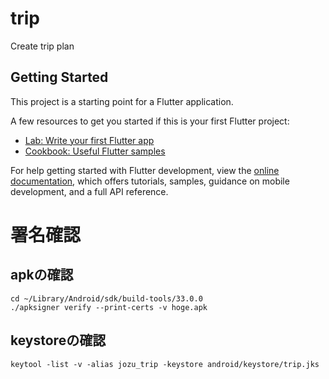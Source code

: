 # trip

Create trip plan

## Getting Started

This project is a starting point for a Flutter application.

A few resources to get you started if this is your first Flutter project:

- [Lab: Write your first Flutter app](https://docs.flutter.dev/get-started/codelab)
- [Cookbook: Useful Flutter samples](https://docs.flutter.dev/cookbook)

For help getting started with Flutter development, view the
[online documentation](https://docs.flutter.dev/), which offers tutorials,
samples, guidance on mobile development, and a full API reference.

# 署名確認
## apkの確認
```shell
cd ~/Library/Android/sdk/build-tools/33.0.0
./apksigner verify --print-certs -v hoge.apk
```

## keystoreの確認
```shell
keytool -list -v -alias jozu_trip -keystore android/keystore/trip.jks
```
